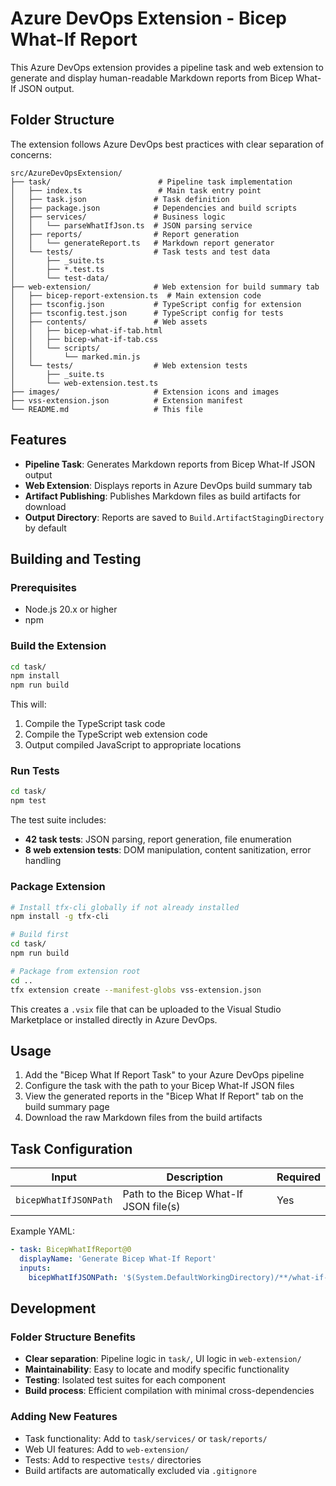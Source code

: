 # Azure DevOps Extension - Bicep What-If Report

This Azure DevOps extension provides a pipeline task and web extension to generate and display human-readable Markdown reports from Bicep What-If JSON output.

## Folder Structure

The extension follows Azure DevOps best practices with clear separation of concerns:

```
src/AzureDevOpsExtension/
├── task/                        # Pipeline task implementation
│   ├── index.ts                 # Main task entry point
│   ├── task.json               # Task definition
│   ├── package.json            # Dependencies and build scripts
│   ├── services/               # Business logic
│   │   └── parseWhatIfJson.ts  # JSON parsing service
│   ├── reports/                # Report generation
│   │   └── generateReport.ts   # Markdown report generator
│   └── tests/                  # Task tests and test data
│       ├── _suite.ts
│       ├── *.test.ts
│       └── test-data/
├── web-extension/              # Web extension for build summary tab
│   ├── bicep-report-extension.ts  # Main extension code
│   ├── tsconfig.json           # TypeScript config for extension
│   ├── tsconfig.test.json      # TypeScript config for tests
│   ├── contents/               # Web assets
│   │   ├── bicep-what-if-tab.html
│   │   ├── bicep-what-if-tab.css
│   │   └── scripts/
│   │       └── marked.min.js
│   └── tests/                  # Web extension tests
│       ├── _suite.ts
│       └── web-extension.test.ts
├── images/                     # Extension icons and images
├── vss-extension.json          # Extension manifest
└── README.md                   # This file
```

## Features

- **Pipeline Task**: Generates Markdown reports from Bicep What-If JSON output
- **Web Extension**: Displays reports in Azure DevOps build summary tab
- **Artifact Publishing**: Publishes Markdown files as build artifacts for download
- **Output Directory**: Reports are saved to `Build.ArtifactStagingDirectory` by default

## Building and Testing

### Prerequisites
- Node.js 20.x or higher
- npm

### Build the Extension
```bash
cd task/
npm install
npm run build
```

This will:
1. Compile the TypeScript task code
2. Compile the TypeScript web extension code
3. Output compiled JavaScript to appropriate locations

### Run Tests
```bash
cd task/
npm test
```

The test suite includes:
- **42 task tests**: JSON parsing, report generation, file enumeration
- **8 web extension tests**: DOM manipulation, content sanitization, error handling

### Package Extension
```bash
# Install tfx-cli globally if not already installed
npm install -g tfx-cli

# Build first
cd task/
npm run build

# Package from extension root
cd ..
tfx extension create --manifest-globs vss-extension.json
```

This creates a `.vsix` file that can be uploaded to the Visual Studio Marketplace or installed directly in Azure DevOps.

## Usage

1. Add the "Bicep What If Report Task" to your Azure DevOps pipeline
2. Configure the task with the path to your Bicep What-If JSON files
3. View the generated reports in the "Bicep What If Report" tab on the build summary page
4. Download the raw Markdown files from the build artifacts

## Task Configuration

| Input | Description | Required |
|-------|-------------|----------|
| `bicepWhatIfJSONPath` | Path to the Bicep What-If JSON file(s) | Yes |

Example YAML:
```yaml
- task: BicepWhatIfReport@0
  displayName: 'Generate Bicep What-If Report'
  inputs:
    bicepWhatIfJSONPath: '$(System.DefaultWorkingDirectory)/**/what-if-output.json'
```

## Development

### Folder Structure Benefits
- **Clear separation**: Pipeline logic in `task/`, UI logic in `web-extension/`
- **Maintainability**: Easy to locate and modify specific functionality
- **Testing**: Isolated test suites for each component
- **Build process**: Efficient compilation with minimal cross-dependencies

### Adding New Features
- Task functionality: Add to `task/services/` or `task/reports/`
- Web UI features: Add to `web-extension/`
- Tests: Add to respective `tests/` directories
- Build artifacts are automatically excluded via `.gitignore`